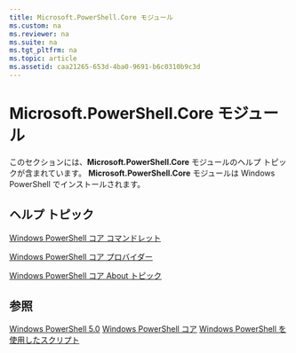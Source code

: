 ```yaml
---
title: Microsoft.PowerShell.Core モジュール
ms.custom: na
ms.reviewer: na
ms.suite: na
ms.tgt_pltfrm: na
ms.topic: article
ms.assetid: caa21265-653d-4ba0-9691-b6c0310b9c3d
---
```

# Microsoft.PowerShell.Core モジュール
このセクションには、**Microsoft.PowerShell.Core** モジュールのヘルプ トピックが含まれています。 **Microsoft.PowerShell.Core** モジュールは Windows PowerShell でインストールされます。

## ヘルプ トピック
[Windows PowerShell コア コマンドレット](http://go.microsoft.com/fwlink/?LinkID=245857)

[Windows PowerShell コア プロバイダー](Windows-PowerShell-Core-Providers.md)

[Windows PowerShell コア About トピック](Windows-PowerShell-Core-About-Topics.md)

## 参照
[Windows PowerShell 5.0](Windows-PowerShell-5.0.md)
[Windows PowerShell コア](https://technet.microsoft.com/en-us/library/4b75f1e4-f327-48f3-92ab-bf5435094d41)
[Windows PowerShell を使用したスクリプト](../../getting-started/fundamental/Scripting-with-Windows-PowerShell.md)


<!--HONumber=May16_HO2-->


